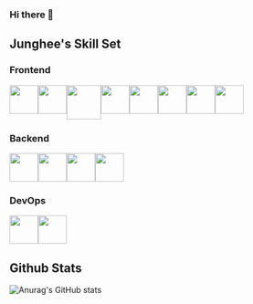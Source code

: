 ### Hi there 👋

## Junghee's Skill Set
### Frontend
<div style="display:flex;">
<img width="50px" height="50px" src="https://cdn.jsdelivr.net/gh/devicons/devicon/icons/html5/html5-original.svg"  />
<img width="50px" height="50px" src="https://cdn.jsdelivr.net/gh/devicons/devicon/icons/css3/css3-original.svg" />
<img width="60px" height="60px" src="https://cdn.jsdelivr.net/gh/devicons/devicon/icons/sass/sass-original.svg" />
<img width="50px" height="50px" src="https://cdn.jsdelivr.net/gh/devicons/devicon/icons/javascript/javascript-original.svg" />
<img width="50px" height="50px" src="https://cdn.jsdelivr.net/gh/devicons/devicon/icons/react/react-original-wordmark.svg" />
<img width="50px" height="50px" src="https://cdn.jsdelivr.net/gh/devicons/devicon/icons/jquery/jquery-plain-wordmark.svg" />
<img width="50px" height="50px" src="https://cdn.jsdelivr.net/gh/devicons/devicon/icons/bootstrap/bootstrap-plain-wordmark.svg" />
<img width="50px" height="50px" src="https://cdn.jsdelivr.net/gh/devicons/devicon/icons/tailwindcss/tailwindcss-plain.svg" />
</div>

### Backend
<div style="display:flex;">
<img width="50px" height="50px" src="https://cdn.jsdelivr.net/gh/devicons/devicon/icons/javascript/javascript-original.svg" />
<img width="50px" height="50px" src="https://cdn.jsdelivr.net/gh/devicons/devicon/icons/nodejs/nodejs-original.svg" />
<img width="50px" height="50px" src="https://cdn.jsdelivr.net/gh/devicons/devicon/icons/mongodb/mongodb-original-wordmark.svg" />
<img width="50px" height="50px" src="https://cdn.jsdelivr.net/gh/devicons/devicon/icons/express/express-original-wordmark.svg" />
</div>

### DevOps
<div style="display:flex;">
<img width="50px" height="50px" src="https://cdn.jsdelivr.net/gh/devicons/devicon/icons/git/git-original.svg" />
<img width="50px" height="50px" src="https://cdn.jsdelivr.net/gh/devicons/devicon/icons/linux/linux-original.svg" />  
</div>

## Github Stats
![Anurag's GitHub stats](https://github-readme-stats.vercel.app/api?username=wjdgml3834&show_icons=true&theme=dark)


